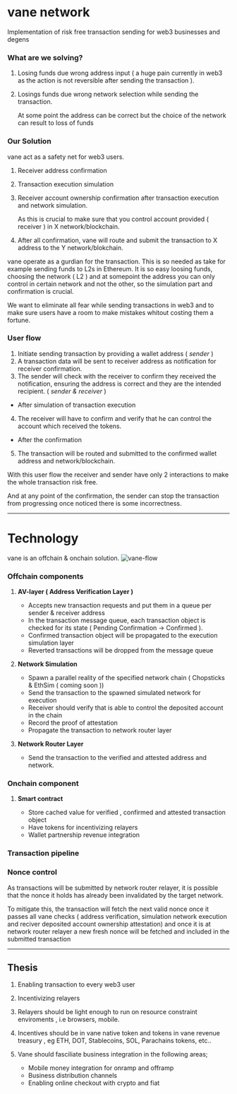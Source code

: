 # vane network
Implementation of risk free transaction sending for web3 businesses and degens

### What are we solving?

1. Losing funds due wrong address input ( a huge pain currently in web3 as the action is not reversible after sending the transaction ).
2. Losings funds due wrong network selection while sending the transaction.
   
   At some point the address can be correct but the choice of the network can result to loss of funds

### Our Solution

vane act as a safety net for web3 users.

1. Receiver address confirmation
2. Transaction execution simulation
3. Receiver account ownership confirmation after transaction execution and network simulation. 

    As this is crucial to make sure that you control account provided ( receiver ) in X network/blockchain.
4. After all confirmation, vane will route and submit the transaction to X address to the Y network/blokchain.

vane operate as a gurdian for the transaction. This is so needed as take for example sending funds to L2s in Ethereum. It is so easy loosing funds, choosing the network ( L2 ) and at somepoint the address you can only control in certain network and not the other, so the simulation part and confirmation is crucial.

We want to eliminate all fear while sending transactions in web3 and to make sure users have a room to make mistakes whitout costing them a fortune.

### User flow

1.  Initiate sending transaction by providing a wallet address ( *sender* )
2.  A transaction data will be sent to receiver address as notification for receiver confirmation.
3. The sender will check with the receiver to confirm they received the notification, ensuring the address is correct and they are the intended recipient. ( *sender & receiver* )

* After simulation of transaction execution
4. The receiver will have to confirm and verify that he can control the account which received the tokens.

* After the confirmation

5. The transaction will be routed and submitted to the confirmed wallet address and network/blockchain.


With this user flow the receiver and sender have only 2 interactions to make the whole transaction risk free.

And at any point of the confirmation, the sender can stop the transaction from progressing once noticed there is some incorrectness.

----

# Technology

vane is an offchain & onchain solution.
![vane-flow](https://github.com/2A-Labs/offchain/assets/69342343/12586e6f-8e1a-4254-8e2b-4ca7a07d7081)


### Offchain components

1. **AV-layer ( Address Verification Layer )**
    
    - Accepts new transaction requests and put them in a queue per sender & receiver address
    - In the transaction message queue, each transaction object is checked for its state ( Pending Confirmation -> Confirmed ).
    - Confirmed transaction object will be propagated to the execution simulation layer
    - Reverted transactions will be dropped from the message queue

2. **Network Simulation**

    - Spawn a parallel reality of the specified network chain ( Chopsticks & EthSim ( coming soon ))
    - Send the transaction to the spawned simulated network for execution
    - Receiver should verify that is able to control the deposited account in the chain
    - Record the proof of attestation
    - Propagate the transaction to network router layer

3. **Network Router Layer**

    - Send the transaction to the verified and attested address and network.

### Onchain component

1. **Smart contract**

    - Store cached value for verified , confirmed and attested transaction object
    - Have tokens for incentivizing relayers
    - Wallet partnership revenue integration

### Transaction pipeline

### Nonce control

As transactions will be submitted by network router relayer, it is possible that the nonce it holds has already been invalidated by the target network.

To mitigate this, the transaction will fetch the next valid nonce once it passes all vane checks ( address verification, simulation network execution and reciver deposited account ownership attestation) and once it is at network router relayer a new fresh nonce will be fetched and included in the submitted transaction

---
## Thesis

1. Enabling transaction to every web3 user
2. Incentivizing relayers
3. Relayers should be light enough to run on resource constraint enviroments , i.e browsers, mobile.
4. Incentives should be in vane native token and tokens in vane revenue treasury , eg ETH, DOT, Stablecoins, SOL, Parachains tokens, etc..
5. Vane should fasciliate business integration in the following areas;

    - Mobile money integration for onramp and offramp
    - Business distribution channels
    - Enabling online checkout with crypto and fiat
